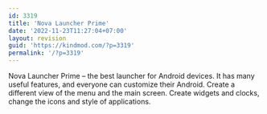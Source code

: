 ```yaml
---
id: 3319
title: 'Nova Launcher Prime'
date: '2022-11-23T11:27:04+07:00'
layout: revision
guid: 'https://kindmod.com/?p=3319'
permalink: '/?p=3319'
---
```


Nova Launcher Prime – the best launcher for Android devices. It has many useful features, and everyone can customize their Android. Create a different view of the menu and the main screen. Create widgets and clocks, change the icons and style of applications.